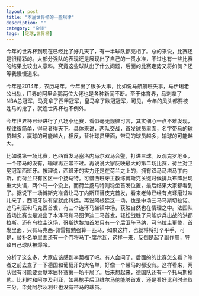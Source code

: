```yaml
---
layout: post
title: "本届世界杯的一些规律"
description: ""
category: "杂谈"
tags: [足球,世界杯]
---
```

今年的世界杯到现在已经比了好几天了，有一半球队都亮相了。总的来说，比赛还是很精彩的。大部分强队的表现还是展现出了自己的一贯水准，不过也有一些比赛的结果比较出人意料。究竟这些球队出了什么问题，后面的比赛走势又将如何？还等我慢慢道来。
<!--more-->

今年是2014年，农历马年。今年出了很多大事，比如说马航航班失事，马伊琍老公出轨，IT界的阿里企鹅两位大佬也是各种新闻不断。至于体育界，马刺拿了NBA总冠军，马竞拿了西甲冠军，皇马拿了欧冠冠军，可见，今年的风头都要被姓马的抢了，就连世界杯也不例外。

今年世界杯已经进行了八场小组赛，看似毫无规律可言，其实细心一点不难发现，规律很简单，得马者得天下。具体来说，两队交战，首发球员里面，名字带马的球员越多，赢球的可能越大，相反，替补球员里面，带马的球员越多，输球的可能越大。

比如说第一场比赛，巴西首发马塞洛内马尔双马合璧，打进三球。反观克罗地亚，一个带马的没有，输球再正常不过。再说说大家反映最大的第二场比赛，荷兰对卫冕冠军西班牙。按理说，西班牙的实力还是在荷兰之上的，拥有双马马塔马丁内斯，而荷兰只有区区一个扬马特。可惜西班牙主教练博斯克关键时候排兵布阵出现重大失误，两个马一个没上，而荷兰扬马特则稳坐首发位置，最后结果大家都看到了。据说下一场博斯克准备让马丁内斯顶替皮克首发，看来老帅已经有点琢磨过味儿来了，西班牙队有望就此转运。再说阿根廷这一场，也是中场三马马斯切拉诺、迪马利亚和马克西首发，有三个连环马坐镇中场，获胜自然也在情理之中。法国队首场比赛也是派出了本泽马和马图伊迪二马首发，轻松战胜了只能步兵出战的洪都拉斯。还有乌拉圭这场，哥斯达黎加首发只有一个后卫午马纳，可乌拉圭更惨，首发里面，只有马克西-佩雷拉勉强算一匹马，如果这样，也就将将打个平手，可是，替补名单里面还有一个门将马丁-席尔瓦，这样一来，反倒是起了副作用，导致自己球队被爆冷。

分析了这么多，大家应该感到李菊福了吧。有人会问了，后面的的比赛怎么看？笔者之前去查了一下德国和葡萄牙的大名单，好像一个带马的都没有。这样看来，两队很有可能要贡献本届杯赛第一场平局了。后来想起来，德国队还有一个托马斯穆勒。比利时和阿尔及利亚，如果枪手后卫维尔马伦能够首发，还是看好比利时全取三分，毕竟阿尔及利亚也没有带马的球员。

